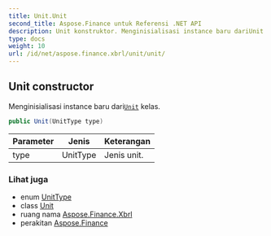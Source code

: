 ```yaml
---
title: Unit.Unit
second_title: Aspose.Finance untuk Referensi .NET API
description: Unit konstruktor. Menginisialisasi instance baru dariUnit kelas.
type: docs
weight: 10
url: /id/net/aspose.finance.xbrl/unit/unit/
---
```

## Unit constructor

Menginisialisasi instance baru dari[`Unit`](../) kelas.

```csharp
public Unit(UnitType type)
```

| Parameter | Jenis | Keterangan |
| --- | --- | --- |
| type | UnitType | Jenis unit. |

### Lihat juga

* enum [UnitType](../../unittype/)
* class [Unit](../)
* ruang nama [Aspose.Finance.Xbrl](../../unit/)
* perakitan [Aspose.Finance](../../../)


